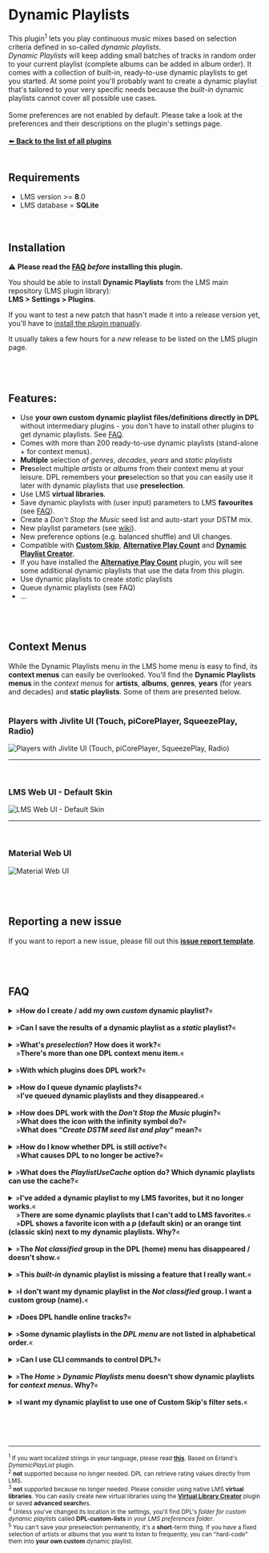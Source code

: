 Dynamic Playlists
====

This plugin<sup>1</sup> lets you play continuous music mixes based on selection criteria defined in so-called <i>dynamic playlists</i>.<br>
*Dynamic Playlists* will keep adding small batches of tracks in random order to your current playlist (complete albums can be added in album order). It comes with a collection of built-in, ready-to-use dynamic playlists to get you started. At some point you'll probably want to create a dynamic playlist that's tailored to your very specific needs because the <i>built-in</i> dynamic playlists cannot cover all possible use cases.<br><br>
Some preferences are not enabled by default. Please take a look at the preferences and their descriptions on the plugin's settings page.
<br><br>
[⬅️ **Back to the list of all plugins**](https://github.com/AF-1/)
<br><br>

## Requirements

- LMS version >= **8**.0
- LMS database = **SQLite**
<br><br><br>

## Installation
⚠️ **Please read the [FAQ](https://github.com/AF-1/lms-dynamicplaylists#faq) *before* installing this plugin.**<br>

You should be able to install **Dynamic Playlists** from the LMS main repository (LMS plugin library):<br>**LMS > Settings > Plugins**.<br>

If you want to test a new patch that hasn't made it into a release version yet, you'll have to [install the plugin manually](https://github.com/AF-1/sobras/wiki/Manual-installation-of-LMS-plugins).

It usually takes a few hours for a *new* release to be listed on the LMS plugin page.
<br><br><br><br>


## Features:
* Use **your own custom dynamic playlist files/definitions directly in DPL** without intermediary plugins - you don't have to install other plugins to get dynamic playlists. See [FAQ](https://github.com/AF-1/lms-dynamicplaylists#faq).
* Comes with more than 200 ready-to-use dynamic playlists (stand-alone + for context menus).
* **Multiple** selection of *genres*, *decades*, *years* and *static playlists*
* **Pre**select multiple *artists* or *albums* from their context menu at your leisure. DPL remembers your **pre**selection so that you can easily use it later with dynamic playlists that use **preselection**.
* Use LMS **virtual libraries**.
* Save dynamic playlists with (user input) parameters to LMS **favourites** (see [FAQ](https://github.com/AF-1/lms-dynamicplaylists#faq)).
* Create a *Don't Stop the Music* seed list and auto-start your DSTM mix.
* New playlist parameters (see [wiki](https://github.com/AF-1/lms-dynamicplaylists/wiki/DPL-playlist-format)).
* New preference options (e.g. balanced shuffle) and UI changes.
* Compatible with [**Custom Skip**](https://github.com/AF-1/lms-customskip#custom-skip), [**Alternative Play Count**](https://github.com/AF-1/lms-alternativeplaycount) and [**Dynamic Playlist Creator**](https://github.com/AF-1/lms-dynamicplaylistcreator#dynamic-playlist-creator).
* If you have installed the [**Alternative Play Count**](https://github.com/AF-1/lms-alternativeplaycount) plugin, you will see some additional dynamic playlists that use the data from this plugin.
* Use dynamic playlists to create *static* playlists
* Queue dynamic playlists (see FAQ)
* …
<br><br><br><br>


## Context Menus
While the Dynamic Playlists menu in the LMS home menu is easy to find, its **context menus** can easily be overlooked. You'll find the **Dynamic Playlists menus** in the *context menus* for **artists**, **albums**, **genres**, **years** (for years and decades) and **static playlists**. Some of them are presented below.
<br><br>

### Players with Jivlite UI (Touch, piCorePlayer, SqueezePlay, Radio)
![Players with Jivlite UI (Touch, piCorePlayer, SqueezePlay, Radio)](screenshots/jivelite.gif)
<hr><br>

### LMS Web UI - Default Skin
![LMS Web UI - Default Skin](screenshots/defaultskin.gif)
<hr><br>

### Material Web UI
![Material Web UI](screenshots/material.gif)
<br><br><br><br>


## Reporting a new issue

If you want to report a new issue, please fill out this [**issue report template**](https://github.com/AF-1/lms-dynamicplaylists/issues/new?template=bug_report.md&title=%5BISSUE%5D+).
<br><br><br><br>


## FAQ

<details><summary>»<b>How do I create / add my own <i>custom</i> dynamic playlist?</b>«</summary><br><p>

- If you prefer a <b>GUI</b> and want an <b>easy</b> way to create a <i>custom</i> dynamic playlist without having to deal with SQLite, take a look at the <a href="https://github.com/AF-1/lms-dynamicplaylistcreator"><b>Dynamic Playlist Creator</b></a> plugin that uses templates to create dynamic playlists and makes them available to DPL <b>4</b>.

- If you are <b>familiar with database queries and SQLite</b>, you can create a fully customized dynamic playlist in a plain text editor of your choice and use it directly in DPL.<br>Dynamic playlist definitions are basically plain text files with an "<b>sql</b>" file extension that contain your playlist definition:<br>
	- a couple of <b>parameters</b> (<i>general</i> parameters like the playlist name, group or category and <i>user input</i> parameters) and
	- the <b>SQLite statement</b> itself to fetch tracks from the LMS database.<br><br>

	Whether you use a <i>built-in</i> dynamic playlist as a template or start from scratch, this will give you a great deal of freedom in creating dynamic playlists tailored to your specific needs.<br>
In any case <b>please read the <a href="https://github.com/AF-1/lms-dynamicplaylists/wiki/DPL-playlist-format">wiki</b></a> for more information on the dynamic playlist <b>format</b> and the few playlist parameters that you should definitely include.<br>Put your custom dynamic playlist <b>file</b> (with the <b>sql</b> file extension) in DPL's <i>folder for custom dynamic playlists</i> called <b>DPL-custom-lists</b>.<sup>4</sup> The new dynamic playlist should now be listed in DPL, either in the <i>Not classified</i> group or in other groups according to what the <code>-- PlaylistGroups</code> parameter in your playlist definition says.<br><br>
</p></details><br>

<details><summary>»<b>Can I save the results of a dynamic playlist as a <i>static</i> playlist?</b>«</summary><br><p>
Version <b>4</b> allows you to save the result set of any dynamic playlist as a <i>static</i> playlist. There's a control icon in the Dynamic Playlists menu (LMS default skin) next to the names of dynamic playlists that looks a bit like an old floppy disk. In Material and jivelite GUI controllers, you get a new option “<i>Save as static playlist</i>“ in addition to <i>Play</i> and <i>Add</i>. You only need to set the maximum number of tracks (max. 4000) and the name of your static playlist. Dynamic playlists <b>with</b> user-input parameters will request that input first and show you the static playlist options (max. track no., playlist name, track sort order) at the end.<br>
Depending on the complexity of your dynamic playlist and the max. track limit you set for your <i>static</i> playlist, saving it might take a while.
</p></details><br>

<details><summary>»<b>What's <i>preselection</i>? How does it work?</b>«<br>&nbsp;&nbsp;&nbsp;&nbsp;»<b>There's more than one DPL context menu item.</b>«</summary><br><p>
DPL has playlist parameters that allow you to select <b>multiple</b> genres, decades, years and static playlist. But even the smallest music libraries have a large number of <b>artists</b> and <b>albums</b> that would result in poorly browsable, far too long selection lists. The solution is to gather/select artists or albums <i>first</i> using the <b>preselection</b> context menu item and then start a dynamic playlist for preselected artists/albums.<br>
So for <b>artists</b> and <b>albums</b> DPL will show a <b>second <i>context</i> menu</b> that allows you to <b>preselect</b> this artist/album while browsing your music library. DPL will remember your (pre)selection <i>until the next LMS restart/rescan</i> <sup>5</sup>.<br>Once you've finished preselecting artists/albums, go to DPL's home menu and use this selection with any dynamic playlist that makes use of the <code>PlaylistPreselectedArtists</code> or <code>PlaylistPreselectedAlbums</code> playlist parameter. There are some built-in dynamic playlists to get you started (in the <i>Songs</i> group). And it's very easy to add these playlist parameters to your custom dynamic playlists. Read this <a href="https://github.com/AF-1/lms-dynamicplaylists/wiki/DPL-playlist-format#user-input-parameters"><b>wiki</b></a> section for more information.
</p></details><br>

<details><summary>»<b>With which plugins does DPL work?</b>«</summary><br><p>
DPL 4 is compatible with <a href="https://github.com/AF-1/lms-dynamicplaylistcreator"><b>Dynamic Playlist Creator</b></a>, <a href="https://github.com/AF-1/lms-alternativeplaycount"><b>Alternative Play Count</b></a> and <a href="https://github.com/AF-1/lms-customskip#custom-skip"><b>Custom Skip 3</b></a>.<br>

- <b>SQLPlayList</b>: does <b>not</b> work with DPL version <b>4</b>.<br>

- <b>TrackStat</b><sup>2</sup> and <b>MultiLibrary</b><sup>3</sup> are <b>not</b> supported because they are no longer needed (see footnotes).<br>

If you're familiar with SQLite and know how to create <i>custom</i> dynamic playlists, you can use data from any LMS database table.
</p></details><br>

<details><summary>»<b>How do I queue dynamic playlists?</b>«<br>&nbsp;&nbsp;&nbsp;&nbsp;»<b>I've queued dynamic playlists and they disappeared.</b>«</summary><br><p>
You can queue up to 5 dynamic playlists. When all tracks matching the search criteria for the <i>active</i> dynamic playlist have been added to your client playlist and you have queued dynamic playlist, DPL will add a short silent track and (a placeholder for) the next queued dynamic playlist to your client playlist. The silent track should help with a smooth transition so the last track before the new dynamic playlist isn't cut short.<br><br><b>Please note:</b> The list with queued dynamic playlists is <b>cleared</b> when you <b>restart the server</b>.
</p></details><br>

<details><summary>»<b>How does DPL work with the <i>Don't Stop the Music</i> plugin?</b>«<br>&nbsp;&nbsp;&nbsp;&nbsp;»<b>What does the icon with the infinity symbol do?</b>«<br>&nbsp;&nbsp;&nbsp;&nbsp;»<b>What does “<i>Create DSTM seed list and play</i>“ mean?</b>«</summary><br><p>
The <i>Don't Stop the Music</i> (DSTM) plugin “will automatically add similar music to what you've been listening to ... once you've reached the end of your playlist“. DSTM takes a look at the existing tracks in your client's playlist (the <i>seed list</i>) to determine what kind of tracks to search for.<br><br>As long as <i>Dynamic Playlists</i> is <b>active</b>, i.e. playing a dynamic playlist, DSTM will <b>not</b> interfere and add tracks.<br><br>But now you can use <i>Dynamic Playlists</i> to create a DSTM seed list from any dynamic playlist and start a DSTM mix for you. There's a preference setting if you prefer to skip playback of all seed list tracks (but the last one).
</p></details><br>

<details><summary>»<b>How do I know whether DPL is still <i>active</i>?</b>«<br>&nbsp;&nbsp;&nbsp;&nbsp;»<b>What causes DPL to no longer be active?</b>«</summary><br><p>
To find out whether <i>Dynamic Playlists</i> is still <b>active</b> just enter the DPL menu from the <i>Home/My Music</i> menu. If it's still active, it will display the active dynamic playlist at the top of the DPL menu.<br>Some actions/events that stop DPL (= no longer active): clearing your client playlist, DPL no longer finds tracks for the active dynamic playlist, you told DPL to stop adding tracks...
</p></details><br>

<details><summary>»<b>What does the <i>PlaylistUseCache</i> option do? Which dynamic playlists can use the cache?</b>«</summary><br><p>
For dynamic playlists that can retrieve <b>all</b> tracks matching your search parameters in <b><u>one</u> initial</b> database query, DPL version <b>4</b> loads <b>all</b> tracks into the <b>cache</b>, thus eliminating the need for further database queries. Subsequent batches of new tracks for the active dynamic playlist will be retrieved <b>from the cache only</b>, and added to a client's playlist <b>much faster</b> as a result.<br>Dynamic playlists that retrieve each batch of new tracks from a different, randomly chosen artist, album, genre, year, decade or static playlist are <b>not</b> suitable for cache use because not all tracks can be retrieved in one initial database query.
</p></details><br>

<details><summary>»<b>I've added a dynamic playlist to my LMS favorites, but it no longer works.</b>«<br>&nbsp;&nbsp;&nbsp;&nbsp;»<b>There are some dynamic playlists that I can't add to LMS favorites.</b>«<br>&nbsp;&nbsp;&nbsp;&nbsp;»<b>DPL shows a favorite icon with a <i>p</i> (default skin) or an orange tint (classic skin) next to my dynamic playlists. Why?</b>«</summary><br><p>
Prior to <i>Dynamic Playlists <b>3</b></i>, you could <b>only</b> save <i>one-click</i> dynamic playlists as favorites that don't ask for user input when you start them.<br><br>Now you can also add dynamic playlists <b>with</b> user input parameters.<br>By <b>default</b>, <i>Dynamic Playlists</i> will <b>not</b> let you save</b> dynamic playlists as LMS favorites that ask users for <b>volatile</b> input at run-time (artist, album, genre, multiple genres, playlist or multiple playlists) because those values <b>could change after a rescan</b> and break such favorites.<br>
If you still want to add dynamic playlists with <b>volatile</b> parameter values (artist, album, genre, multiple genres, playlist or multiple playlists) to LMS favorites, you can enable this in the plugin settings. However, keep in mind that such favorites may no longer work after a rescan and you'd have to delete and <b>readd</b> them. Therefore I suggest you choose a good descriptive name so you'll remember what parameter values you chose (like "Alternative 80s rated").<br><br>
If you always select the same artists, albums, genres or playlists, it's probably better to create a <b>custom</b> dynamic playlist with the actual artist/album/genre/playlist <b>names</b>. A favorite for such a one-click dynamic playlist is not affected by rescans.<br><br>
This feature is <b>limited to the LMS web UI</b> (<i>Default</i> and <i>Classic</i> skin), <b>players with jivelite UI</b> (<i>Touch</i>, <i>Radio</i>, <i>SqueezePlay</i>, <i>piCorePlayer</i>) and <b>Material</b> skin.<br><br>
Please note: Changing the <b>file</b>name of a <i>custom</i> dynamic playlist alters its dynamic playlist <i>id</i> and thus invalidates any existing favorite for this dynamic playlist. That hasn't changed since Dynamic Playlists 2. The same applies to <i>built-in</i> dynamic playlists: If a plugin <b>update</b> changes the filename of a built-in dynamic playlist, you'll have to delete and readd favorites based on that dynamic playlist. Doesn't happen very often and always for good reasons.<br><br>
The favorite icon with the <i>p</i> (default skin) or an orange tint (classic skin) just indicates that this dynamic playlist contains <b>p</b>arameters that will ask for user input when you start it.</p></details><br>

<details><summary>»<b>The <i>Not classified</i> group in the DPL (home) menu has disappeared / doesn't show.</b>«</summary><br><p>
The <i>Not classified</i> group in the DPL (home) menu and on settings pages will only be displayed if DPL found dynamic playlists that belong in this group, i.e. if it's not empty.</p></details><br>

<details><summary>»<b>This <i>built-in</i> dynamic playlist is missing a feature that I really want.</b>«</summary><br><p>
The collection of <b>built-in</b> dynamic playlists includes only a large but limited set of frequently used playlists that won't see regular additions or updates.<br>If you want to create custom dynamic playlists without bothering with SQLite statements, please try the <a href="https://github.com/AF-1/lms-dynamicplaylistcreator"><b>Dynamic Playlist Creator</b></a> plugin.<br>If you're familiar with SQLite, you can use the <i>built-in</i> dynamic playlists as a <i>starting point</i> for creating your <b>own custom</b> dynamic playlists.</p></details><br>

<details><summary>»<b>I don't want my dynamic playlist in the <i>Not classified</i> group. I want a custom group (name).</b>«</summary><br><p>
The <i>Not classified</i> group is a <i>catch-all group</i> for all dynamic playlist that are <b>not</b> assigned to any playlist <i>group</i>. You can <b>create your own custom playlist groups</b> by entering a playlist group name in <a href="https://github.com/AF-1/lms-dynamicplaylistcreator"><b>Dynamic Playlist Creator</b></a> or by setting the <code>-- PlaylistGroups:</code> parameter in the file with your customized SQLite statement (see <a href="https://github.com/AF-1/lms-dynamicplaylists/wiki/DPL-playlist-format#general-parameters"><b>wiki</b></a>).</p></details><br>

<details><summary>»<b>Does DPL handle online tracks?</b>«</summary><br><p>
<i>Dynamic Playlists</i> will process <b>online tracks</b> that have been <b>added to your LMS library as part of an album</b>. LMS does not import <b>single</b> online tracks or tracks of <i>online</i> <b>playlists</b> as <b>library</b> tracks and therefore they won't be processed by <i>Dynamic Playlists</i>.</p></details><br>

<details><summary>»<b>Some dynamic playlists in the <i>DPL menu</i> are not listed in alphabetical order.</b>«</summary><br><p>
In general, <i>dynamic playlists</i> in the <i>DPL menu</i> will <b>always</b> be listed in this order: 1. built-in, 2. custom/user-provided, 3. provided by other plugins. Dynamic playlists in the last two groups should be listed in <i>alphabetical</i> order.<br><b>Built-in</b> dynamic playlists are listed in a 'content-based' order created by me. For example, I try to group dynamic playlists together that are about ratings, play count or genre/decade selection. If you don't like how I ordered the built-in dynamic playlists, don't forget that you can clone these playlists and even put them in a custom playlist group just by adding the corresponding parameter (see <a href="https://github.com/AF-1/lms-dynamicplaylists/wiki/DPL-playlist-format#general-parameters"><b>wiki</b></a>).<br>Static (saved) playlists will always be ordered alphabetically.
</p></details><br>

<details><summary>»<b>Can I use CLI commands to control DPL?</b>«</summary><br><p>
Explained in the <a href="https://github.com/AF-1/lms-dynamicplaylists/wiki/CLI-commands">wiki</a>.
</p></details><br>

<details><summary>»<b>The <i>Home > Dynamic Playlists</i> menu doesn't show dynamic playlists for <i>context menus</i>. Why?</b>«</summary><br><p>
By default the <b>Home > Dynamic Playlists</b> menu will only show dynamic playlists that <i>don't</i> include the <code>-- PlaylistMenuListType:contextmenu</code> parameter. Here you won't find any dynamic playlists that can be called from an item's context menu.<br>
And <b>context menus</b> (= <i><b>M</b>ore</i> menu in the web UI or <i>click/touch-hold</i> on jivelite players) will <i>only show dynamic playlists for context menus</i>. So there may be some overlap but this separation greatly helps reduce clutter.</p></details><br>

<details><summary>»<b>I want my dynamic playlist to use one of Custom Skip's filter sets.</b>«</summary><br><p>
Just add the necessary <b>action/CLI playlist parameters</b> to the SQLite code of your custom dynamic playlist as described <a href="https://github.com/AF-1/lms-dynamicplaylists/wiki/DPL-playlist-format#general-parameters">here</a>.<br>
If you only need <b>one</b> filter set for <b>all</b> dynamic playlists, create a Custom Skip filter set that will <i>only</i> be active if DPL plays a dynamic playlist. See Custom Skip <a href="https://github.com/AF-1/lms-customskip/wiki#i-want-customskip-to-filter-only-dynamic-playlist-tracks">Wiki</a>.
</p></details><br>

<br><br><hr>
<sub><sup>1</sup> If you want localized strings in your language, please read <a href="https://github.com/AF-1/sobras/wiki/Adding-localization-to-LMS-plugins"><b>this</b></a>. Based on Erland's <i>DynamicPlayList</i> plugin.</sub><br>
<sub><sup>2</sup> <b>not</b> supported because no longer needed. DPL can retrieve rating values directly from LMS.</sub><br>
<sub><sup>3</sup> <b>not</b> supported because no longer needed. Please consider using native LMS <b>virtual libraries</b>. You can easily create new virtual libraries using the [<b>Virtual Library Creator</b>](https://github.com/AF-1/lms-virtuallibrarycreator) plugin or saved <b>advanced search</b>es.</sub><br>
<sub><sup>4</sup> Unless you've changed its location in the settings, you'll find DPL's <i>folder for custom dynamic playlists</i> called <b>DPL-custom-lists</b> in your <i>LMS preferences folder</i>.</sub><br>
<sub><sup>5</sup> You can't save your preselection permanently, it's a <b>short</b>-term thing. If you have a fixed selection of artists or albums that you want to listen to frequently, you can "hard-code" them into <b>your own custom</b> dynamic playlist.</sub>
